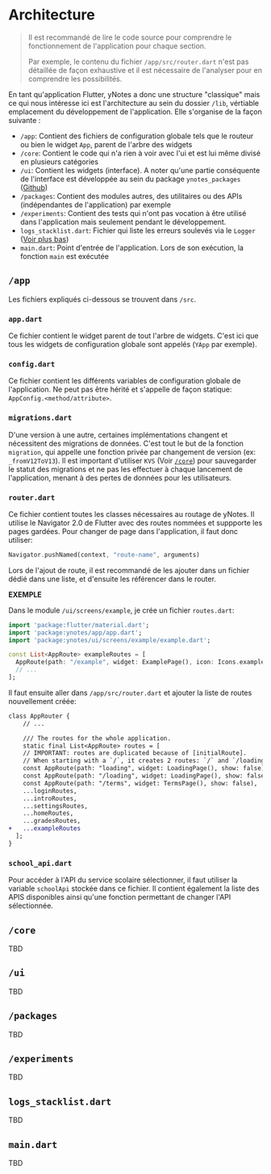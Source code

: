 # Architecture

> Il est recommandé de lire le code source pour comprendre le fonctionnement de l'application pour chaque section.
>
> Par exemple, le contenu du fichier `/app/src/router.dart` n'est pas détaillée de façon exhaustive et il est nécessaire de l'analyser pour en comprendre les possibilités.

En tant qu'application Flutter, yNotes a donc une structure "classique" mais ce qui nous intéresse ici est l'architecture au sein du dossier `/lib`, vértiable emplacement du développement de l'application. Elle s'organise de la façon suivante :

- `/app`: Contient des fichiers de configuration globale tels que le routeur ou bien le widget `App`, parent de l'arbre des widgets
- `/core`: Contient le code qui n'a rien à voir avec l'ui et est lui même divisé en plusieurs catégories
- `/ui`: Contient les widgets (interface). A noter qu'une partie conséquente de l'interface est développée au sein du package `ynotes_packages` ([Github](https://github.com/EduWireApps/ynotes-packages))
- `/packages`: Contient des modules autres, des utilitaires ou des APIs (indépendantes de l'application) par exemple
- `/experiments`: Contient des tests qui n'ont pas vocation à être utilisé dans l'application mais seulement pendant le développement.
- `logs_stacklist.dart`: Fichier qui liste les erreurs soulevés via le `Logger` ([Voir plus bas](#debugging))
- `main.dart`: Point d'entrée de l'application. Lors de son exécution, la fonction `main` est exécutée

## `/app`

Les fichiers expliqués ci-dessous se trouvent dans `/src`.

### `app.dart`

Ce fichier contient le widget parent de tout l'arbre de widgets. C'est ici que tous les widgets de configuration globale sont appelés (`YApp` par exemple).

### `config.dart`

Ce fichier contient les différents variables de configuration globale de l'application. Ne peut pas être hérité et s'appelle de façon statique: `AppConfig.<method/attribute>`.

### `migrations.dart`

D'une version à une autre, certaines implémentations changent et nécessitent des migrations de données. C'est tout le but de la fonction `migration`, qui appelle une fonction privée par changement de version (ex: `_fromV12ToV13`). Il est important d'utiliser `KVS` (Voir [`/core`](#core)) pour sauvegarder le statut des migrations et ne pas les effectuer à chaque lancement de l'application, menant à des pertes de données pour les utilisateurs.

### `router.dart`

Ce fichier contient toutes les classes nécessaires au routage de yNotes. Il utilise le Navigator 2.0 de Flutter avec des routes nommées et suppporte les pages gardées. Pour changer de page dans l'application, il faut donc utiliser:

```dart
Navigator.pushNamed(context, "route-name", arguments)
```

Lors de l'ajout de route, il est recommandé de les ajouter dans un fichier dédié dans une liste, et d'ensuite les référencer dans le router.

**EXEMPLE**

Dans le module `/ui/screens/example`, je crée un fichier `routes.dart`:

```dart
import 'package:flutter/material.dart';
import 'package:ynotes/app/app.dart';
import 'package:ynotes/ui/screens/example/example.dart';

const List<AppRoute> exampleRoutes = [
  AppRoute(path: "/example", widget: ExamplePage(), icon: Icons.example, title: "Example")
  // ...
];

```

Il faut ensuite aller dans `/app/src/router.dart` et ajouter la liste de routes nouvellement créée:

```diff
class AppRouter {
    // ...

    /// The routes for the whole application.
    static final List<AppRoute> routes = [
    // IMPORTANT: routes are duplicated because of [initialRoute].
    // When starting with a `/`, it creates 2 routes: `/` and `/loading`, leading to errors
    const AppRoute(path: "loading", widget: LoadingPage(), show: false),
    const AppRoute(path: "/loading", widget: LoadingPage(), show: false),
    const AppRoute(path: "/terms", widget: TermsPage(), show: false),
    ...loginRoutes,
    ...introRoutes,
    ...settingsRoutes,
    ...homeRoutes,
    ...gradesRoutes,
+   ...exampleRoutes
  ];
}
```

### `school_api.dart`

Pour accéder à l'API du service scolaire sélectionner, il faut utiliser la variable `schoolApi` stockée dans ce fichier. Il contient également la liste des APIS disponibles ainsi qu'une fonction permettant de changer l'API sélectionnée.

## `/core`

TBD

## `/ui`

TBD

## `/packages`

TBD

## `/experiments`

TBD

## `logs_stacklist.dart`

TBD

## `main.dart`

TBD
